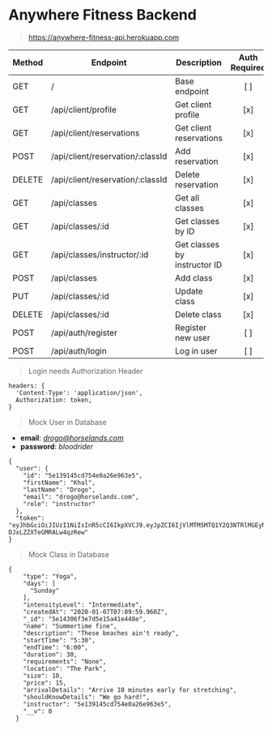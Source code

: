 # Anywhere Fitness Backend

> https://anywhere-fitness-api.herokuapp.com

| Method | Endpoint                         | Description                  | Auth Required | Is Instructor |
| ------ | -------------------------------- | ---------------------------- | :-----------: | :-----------: |
| GET    | /                                | Base endpoint                |      [ ]      |      [ ]      |
| GET    | /api/client/profile              | Get client profile           |      [x]      |      [ ]      |
| GET    | /api/client/reservations         | Get client reservations      |      [x]      |      [ ]      |
| POST   | /api/client/reservation/:classId | Add reservation              |      [x]      |      [ ]      |
| DELETE | /api/client/reservation/:classId | Delete reservation           |      [x]      |      [ ]      |
| GET    | /api/classes                     | Get all classes              |      [x]      |      [ ]      |
| GET    | /api/classes/:id                 | Get classes by ID            |      [x]      |      [ ]      |
| GET    | /api/classes/instructor/:id      | Get classes by instructor ID |      [x]      |      [ ]      |
| POST   | /api/classes                     | Add class                    |      [x]      |      [x]      |
| PUT    | /api/classes/:id                 | Update class                 |      [x]      |      [x]      |
| DELETE | /api/classes/:id                 | Delete class                 |      [x]      |      [x]      |
| POST   | /api/auth/register               | Register new user            |      [ ]      |      [ ]      |
| POST   | /api/auth/login                  | Log in user                  |      [ ]      |      [ ]      |

> Login needs Authorization Header

```
headers: {
  'Content-Type': 'application/json',
  Authorization: token,
}
```

> Mock User in Database

* **email**: *drogo@horselands.com*
* **password**: *bloodrider*

```
{
  "user": {
    "id": "5e139145cd754e0a26e963e5",
    "firstName": "Khal",
    "lastName": "Drogo",
    "email": "drogo@horselands.com",
    "role": "instructor"
  },
  "token": "eyJhbGciOiJIUzI1NiIsInR5cCI6IkpXVCJ9.eyJpZCI6IjVlMTM5MTQ1Y2Q3NTRlMGEyNmU5NjNlNSIsInJvbGUiOiJpbnN0cnVjdG9yIiwiaWF0IjoxNTc4MzQyMTk1fQ.ii0YI9EYd8lS3BrcLSfyu-DJxLZZXTeGMRALw4qzRew"
}
```

> Mock Class in Database

```
{
    "type": "Yoga",
    "days": [
      "Sunday"
    ],
    "intensityLevel": "Intermediate",
    "createdAt": "2020-01-07T07:09:59.960Z",
    "_id": "5e14306f3e7d5e15a41e448e",
    "name": "Summertime fine",
    "description": "These beaches ain't ready",
    "startTime": "5:30",
    "endTime": "6:00",
    "duration": 30,
    "requirements": "None",
    "location": "The Park",
    "size": 10,
    "price": 15,
    "arrivalDetails": "Arrive 10 minutes early for stretching",
    "shouldKnowDetails": "We go hard!",
    "instructor": "5e139145cd754e0a26e963e5",
    "__v": 0
  }
```
